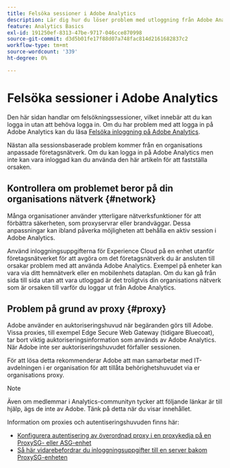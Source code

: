 ```yaml
---
title: Felsöka sessioner i Adobe Analytics
description: Lär dig hur du löser problem med utloggning från Adobe Analytics.
feature: Analytics Basics
exl-id: 191250ef-8313-47be-9717-046cce870998
source-git-commit: d3d5b01fe17f88d07a748fac814d2161682837c2
workflow-type: tm+mt
source-wordcount: '339'
ht-degree: 0%

---
```


# Felsöka sessioner i Adobe Analytics

Den här sidan handlar om felsökningssessioner, vilket innebär att du kan logga in utan att behöva logga in. Om du har problem med att logga in på Adobe Analytics kan du läsa [Felsöka inloggning på Adobe Analytics](troubleshoot-login.md).

Nästan alla sessionsbaserade problem kommer från en organisations anpassade företagsnätverk. Om du kan logga in på Adobe Analytics men inte kan vara inloggad kan du använda den här artikeln för att fastställa orsaken.

## Kontrollera om problemet beror på din organisations nätverk {#network}

Många organisationer använder ytterligare nätverksfunktioner för att förbättra säkerheten, som proxyservrar eller brandväggar. Dessa anpassningar kan ibland påverka möjligheten att behålla en aktiv session i Adobe Analytics.

Använd inloggningsuppgifterna för Experience Cloud på en enhet utanför företagsnätverket för att avgöra om det företagsnätverk du är ansluten till orsakar problem med att använda Adobe Analytics. Exempel på enheter kan vara via ditt hemnätverk eller en mobilenhets dataplan. Om du kan gå från sida till sida utan att vara utloggad är det troligtvis din organisations nätverk som är orsaken till varför du loggar ut från Adobe Analytics.

## Problem på grund av proxy {#proxy}

Adobe använder en auktoriseringshuvud när begäranden görs till Adobe. Vissa proxies, till exempel Edge Secure Web Gateway (tidigare Bluecoat), tar bort viktig auktoriseringsinformation som används av Adobe Analytics. När Adobe inte ser auktoriseringshuvudet förfaller sessionen.

För att lösa detta rekommenderar Adobe att man samarbetar med IT-avdelningen i er organisation för att tillåta behörighetshuvudet via er organisations proxy.

>[!NOTE]
>
>Även om medlemmar i Analytics-communityn tycker att följande länkar är till hjälp, ägs de inte av Adobe. Tänk på detta när du visar innehållet.

Information om proxies och autentiseringshuvuden finns här:

* [Konfigurera autentisering av överordnad proxy i en proxykedja på en ProxySG- eller ASG-enhet](https://techdocs.broadcom.com/us/en/symantec-security-software/web-and-network-security/edge-swg/7-3/authentication_co.html)
* [Så här vidarebefordrar du inloggningsuppgifter till en server bakom ProxySG-enheten](https://knowledge.broadcom.com/external/article/165859/how-to-forward-user-credentials-to-a-ser.html)
